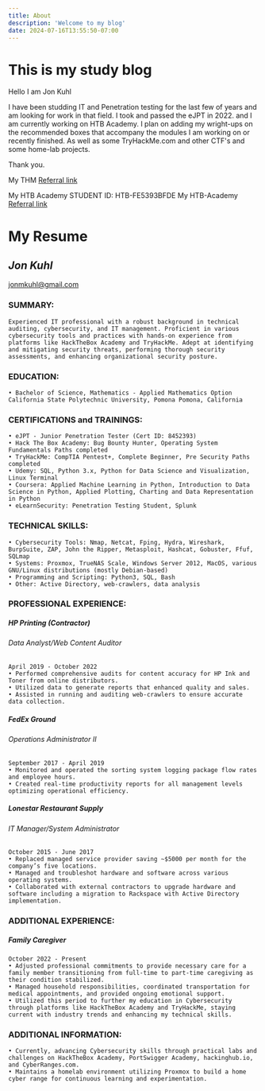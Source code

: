 ```yaml
---
title: About
description: 'Welcome to my blog'
date: 2024-07-16T13:55:50-07:00
---
```


# This is my study blog 

Hello I am Jon Kuhl

I have been studding IT and Penetration testing for the last few of years and am looking for work in that field. I took and passed the eJPT in 2022. and I am currently working on HTB Academy.
I plan on adding my wright-ups on the recommended boxes that accompany the modules I am working on or recently finished. As well as some TryHackMe.com and other CTF's and some home-lab projects.

Thank you.

<div data-iframe-width="150" data-iframe-height="270" data-share-badge-id="60a23b0a-1de8-4d77-9c8b-020de55ad2dc" data-share-badge-host="https://www.credly.com"></div><script type="text/javascript" async src="//cdn.credly.com/assets/utilities/embed.js"></script>


<script src="https://tryhackme.com/badge/30729"></script>

My THM [Referral link](https://tryhackme.com/signup?referrer=5e7a658e53aed12624f2de87)

My HTB Academy STUDENT ID: HTB-FE5393BFDE
My HTB-Academy [Referral link](https://referral.hackthebox.com/mzwLTXe)

# My Resume 

## *Jon Kuhl*
jonmkuhl@gmail.com


### SUMMARY:
    Experienced IT professional with a robust background in technical auditing, cybersecurity, and IT management. Proficient in various cybersecurity tools and practices with hands-on experience from platforms like HackTheBox Academy and TryHackMe. Adept at identifying and mitigating security threats, performing thorough security assessments, and enhancing organizational security posture.

### EDUCATION:
    • Bachelor of Science, Mathematics - Applied Mathematics Option California State Polytechnic University, Pomona Pomona, California
    
### CERTIFICATIONS and TRAININGS:
    • eJPT - Junior Penetration Tester (Cert ID: 8452393)
    • Hack The Box Academy: Bug Bounty Hunter, Operating System Fundamentals Paths completed
    • TryHackMe: CompTIA Pentest+, Complete Beginner, Pre Security Paths completed
    • Udemy: SQL, Python 3.x, Python for Data Science and Visualization, Linux Terminal
    • Coursera: Applied Machine Learning in Python, Introduction to Data Science in Python, Applied Plotting, Charting and Data Representation in Python
    • eLearnSecurity: Penetration Testing Student, Splunk
 
### TECHNICAL SKILLS:
    • Cybersecurity Tools: Nmap, Netcat, Fping, Hydra, Wireshark, BurpSuite, ZAP, John the Ripper, Metasploit, Hashcat, Gobuster, Ffuf, SQLmap
    • Systems: Proxmox, TrueNAS Scale, Windows Server 2012, MacOS, various GNU/Linux distributions (mostly Debian-based)
    • Programming and Scripting: Python3, SQL, Bash
    • Other: Active Directory, web-crawlers, data analysis 
    
      
### PROFESSIONAL EXPERIENCE:
##### HP Printing (Contractor)
###### Data Analyst/Web Content Auditor
    April 2019 - October 2022
    • Performed comprehensive audits for content accuracy for HP Ink and Toner from online distributors.
    • Utilized data to generate reports that enhanced quality and sales.
    • Assisted in running and auditing web-crawlers to ensure accurate data collection.
##### FedEx Ground
###### Operations Administrator II
    September 2017 - April 2019
    • Monitored and operated the sorting system logging package flow rates and employee hours.
    • Created real-time productivity reports for all management levels optimizing operational efficiency.
##### Lonestar Restaurant Supply
###### IT Manager/System Administrator
    October 2015 - June 2017
    • Replaced managed service provider saving ~$5000 per month for the company’s five locations.
    • Managed and troubleshot hardware and software across various operating systems.
    • Collaborated with external contractors to upgrade hardware and software including a migration to Rackspace with Active Directory implementation.

### ADDITIONAL EXPERIENCE:
##### Family Caregiver
    October 2022 - Present
    • Adjusted professional commitments to provide necessary care for a family member transitioning from full-time to part-time caregiving as their condition stabilized.
    • Managed household responsibilities, coordinated transportation for medical appointments, and provided ongoing emotional support.
    • Utilized this period to further my education in Cybersecurity through platforms like HackTheBox Academy and TryHackMe, staying current with industry trends and enhancing my technical skills.

### ADDITIONAL INFORMATION:
    • Currently, advancing Cybersecurity skills through practical labs and challenges on HackTheBox Academy, PortSwigger Academy, hackinghub.io, and CyberRanges.com.
    • Maintains a homelab environment utilizing Proxmox to build a home cyber range for continuous learning and experimentation.


